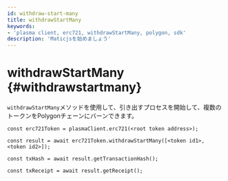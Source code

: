 ```yaml
---
id: withdraw-start-many
title: withdrawStartMany
keywords:
- 'plasma client, erc721, withdrawStartMany, polygon, sdk'
description: 'Maticjsを始めましょう'
---
```


# withdrawStartMany {#withdrawstartmany}

`withdrawStartMany`メソッドを使用して、引き出すプロセスを開始して、複数のトークンをPolygonチェーンにバーンできます。

```
const erc721Token = plasmaClient.erc721(<root token address>);

const result = await erc721Token.withdrawStartMany([<token id1>, <token id2>]);

const txHash = await result.getTransactionHash();

const txReceipt = await result.getReceipt();

```
